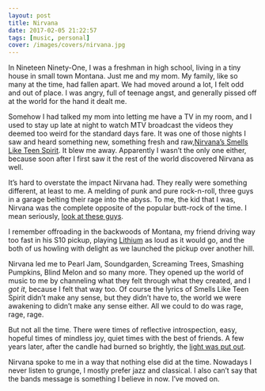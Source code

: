 ```yaml
---
layout: post
title: Nirvana
date: 2017-02-05 21:22:57
tags: [music, personal]
cover: /images/covers/nirvana.jpg
---
```


In Nineteen Ninety-One, I was a freshman in high school, living in a tiny house in small town Montana. Just me and my mom. My family, like so many at the time, had fallen apart. We had moved around a lot, I felt odd and out of place. I was angry, full of teenage angst, and generally pissed off at the world for the hand it dealt me. 

Somehow I had talked my mom into letting me have a TV in my room, and I used to stay up late at night to watch MTV broadcast the videos they deemed too weird for the standard days fare. It was one of those nights I saw and heard something new, something fresh and raw,[Nirvana’s Smells Like Teen Spirit][1]. It blew me away. Apparently I wasn’t the only one either, because soon after I first saw it the rest of the world discovered Nirvana as well. 

It’s hard to overstate the impact Nirvana had. They really were something different, at least to me. A melding of punk and pure rock-n-roll, three guys in a garage belting their rage into the abyss. To me, the kid that I was, Nirvana was the complete opposite of the popular butt-rock of the time. I mean seriously, [look at these guys][2]. 

I remember offroading in the backwoods of Montana, my friend driving way too fast in his S10 pickup, playing [Lithium][3] as loud as it would go, and the both of us howling with delight as we launched the pickup over another hill. 

Nirvana led me to Pearl Jam, Soundgarden, Screaming Trees, Smashing Pumpkins, Blind Melon and so many more. They opened up the world of music to me by channeling what they felt through what they created, and I *got it*, because I felt that way too. Of course the lyrics of Smells Like Teen Spirit didn’t make any sense, but they didn’t have to, the world we were awakening to didn’t make any sense either. All we could to do was rage, rage, rage. 

But not all the time. There were times of reflective introspection, easy, hopeful times of mindless joy, quiet times with the best of friends. A few years later, after the candle had burned so brightly, the [light was put out][4].

Nirvana spoke to me in a way that nothing else did at the time. Nowadays I never listen to grunge, I mostly prefer jazz and classical. I also can’t say that the bands message is something I believe in now. I’ve moved on. 

[1]:	https://www.youtube.com/watch?v=hTWKbfoikeg
[2]:	https://en.wikipedia.org/wiki/Look_What_the_Cat_Dragged_In#/media/File:Poison-Look-What-the-Cat-Dragged-In.jpg
[3]:	https://www.youtube.com/watch?v=pkcJEvMcnEg
[4]:	https://en.wikipedia.org/wiki/Kurt_Cobain#Death
